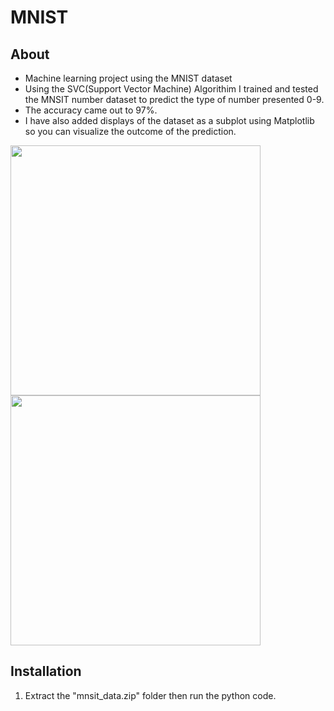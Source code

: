 # MNIST
## About
* Machine learning project using the MNIST dataset
* Using the SVC(Support Vector Machine) Algorithim I trained and tested the MNSIT number dataset to predict the type of number presented 0-9.
* The accuracy came out to 97%.
* I have also added displays of the dataset as a subplot using Matplotlib so you can visualize the outcome of the prediction.

<img src="https://github.com/pacellidomonic/MNIST/assets/63662881/ec12ff9a-3656-4781-9952-69664b51fb99" width="400"/><br>
<img src="https://github.com/pacellidomonic/MNIST/assets/63662881/e1f3f2bf-d1ba-4a46-863a-4c954235aacd)" width="400"/>

## Installation
1. Extract the "mnsit_data.zip" folder then run the python code.

